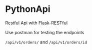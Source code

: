 # PythonApi
Restful Api with Flask-RESTful


Use postman for testing the endpoints 

`/api/v1/orders/`  and  `/api/v1/orders/id`
